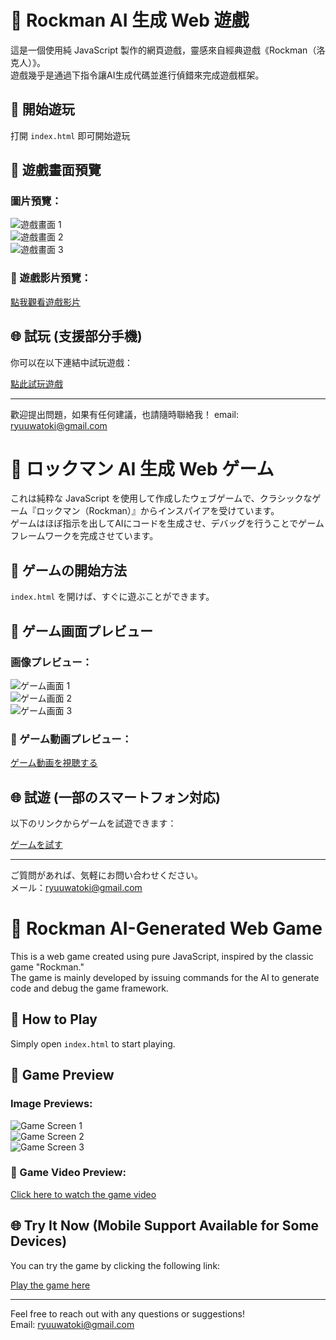 # 🤖 Rockman AI 生成 Web 遊戲

這是一個使用純 JavaScript 製作的網頁遊戲，靈感來自經典遊戲《Rockman（洛克人）》。  
遊戲幾乎是通過下指令讓AI生成代碼並進行偵錯來完成遊戲框架。

## 🚀 開始遊玩

打開 `index.html` 即可開始遊玩

## 📸 遊戲畫面預覽

### 圖片預覽：

![遊戲畫面 1](readme/01.PNG)  
![遊戲畫面 2](readme/02.PNG)  
![遊戲畫面 3](readme/03.PNG)

### 🎥 遊戲影片預覽：

[點我觀看遊戲影片](readme/video.mp4)

## 🌐 試玩 (支援部分手機)

你可以在以下連結中試玩遊戲：

[點此試玩遊戲](https://watoki-webgame-famicom-rockman.web.app/)

---

歡迎提出問題，如果有任何建議，也請隨時聯絡我！
email: ryuuwatoki@gmail.com

# 🤖 ロックマン AI 生成 Web ゲーム

これは純粋な JavaScript を使用して作成したウェブゲームで、クラシックなゲーム『ロックマン（Rockman）』からインスパイアを受けています。  
ゲームはほぼ指示を出してAIにコードを生成させ、デバッグを行うことでゲームフレームワークを完成させています。

## 🚀 ゲームの開始方法

`index.html` を開けば、すぐに遊ぶことができます。

## 📸 ゲーム画面プレビュー

### 画像プレビュー：

![ゲーム画面 1](readme/01.png)  
![ゲーム画面 2](readme/02.png)  
![ゲーム画面 3](readme/03.png)

### 🎥 ゲーム動画プレビュー：

[ゲーム動画を視聴する](readme/video.mp4)

## 🌐 試遊 (一部のスマートフォン対応)

以下のリンクからゲームを試遊できます：

[ゲームを試す](https://watoki-webgame-famicom-rockman.web.app/)

---

ご質問があれば、気軽にお問い合わせください。  
メール：ryuuwatoki@gmail.com


# 🤖 Rockman AI-Generated Web Game

This is a web game created using pure JavaScript, inspired by the classic game "Rockman."  
The game is mainly developed by issuing commands for the AI to generate code and debug the game framework.

## 🚀 How to Play

Simply open `index.html` to start playing.

## 📸 Game Preview

### Image Previews:

![Game Screen 1](readme/01.png)  
![Game Screen 2](readme/02.png)  
![Game Screen 3](readme/03.png)

### 🎥 Game Video Preview:

[Click here to watch the game video](readme/video.mp4)

## 🌐 Try It Now (Mobile Support Available for Some Devices)

You can try the game by clicking the following link:

[Play the game here](https://watoki-webgame-famicom-rockman.web.app/)

---

Feel free to reach out with any questions or suggestions!  
Email: ryuuwatoki@gmail.com
